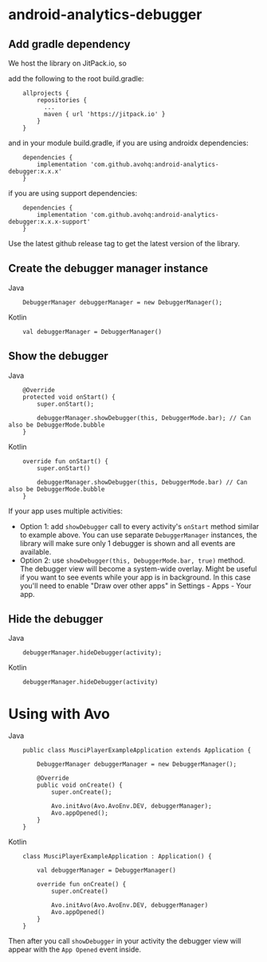 # android-analytics-debugger

## Add gradle dependency

We host the library on JitPack.io, so

add the following to the root build.gradle:

```
    allprojects {
        repositories {
          ...
          maven { url 'https://jitpack.io' }
        }
    }
```

and in your module build.gradle, if you are using androidx dependencies:

```
    dependencies {
        implementation 'com.github.avohq:android-analytics-debugger:x.x.x'
    }
```

if you are using support dependencies:

```
    dependencies {
        implementation 'com.github.avohq:android-analytics-debugger:x.x.x-support'
    }
```

Use the latest github release tag to get the latest version of the library.

## Create the debugger manager instance

Java
```
    DebuggerManager debuggerManager = new DebuggerManager();
```

Kotlin
```
    val debuggerManager = DebuggerManager()
```

## Show the debugger

Java
```
    @Override
    protected void onStart() {
        super.onStart();

        debuggerManager.showDebugger(this, DebuggerMode.bar); // Can also be DebuggerMode.bubble
    }
```

Kotlin
```
    override fun onStart() {
        super.onStart()

        debuggerManager.showDebugger(this, DebuggerMode.bar) // Can also be DebuggerMode.bubble
    }
```
    
If your app uses multiple activities:

- Option 1: add `showDebugger` call to every activity's `onStart` method similar to example above. You can use separate `DebuggerManager` instances, the library will make sure only 1 debugger is shown and all events are available.
- Option 2: use `showDebugger(this, DebuggerMode.bar, true)` method. The debugger view will become a system-wide overlay. Might be useful if you want to see events while your app is in background. In this case you'll need to enable "Draw over other apps" in Settings - Apps - Your app.
    
## Hide the debugger

Java
```
    debuggerManager.hideDebugger(activity);
```

Kotlin
```
    debuggerManager.hideDebugger(activity)
```    
    
# Using with Avo
Java
```
    public class MusciPlayerExampleApplication extends Application {

        DebuggerManager debuggerManager = new DebuggerManager();

        @Override
        public void onCreate() {
            super.onCreate();

            Avo.initAvo(Avo.AvoEnv.DEV, debuggerManager);
            Avo.appOpened();
        }
    }
````

Kotlin
```
    class MusciPlayerExampleApplication : Application() {

        val debuggerManager = DebuggerManager()

        override fun onCreate() {
            super.onCreate()

            Avo.initAvo(Avo.AvoEnv.DEV, debuggerManager)
            Avo.appOpened()
        }
    }
````
    
 Then after you call `showDebugger` in your activity the debugger view will appear with the `App Opened` event inside.
